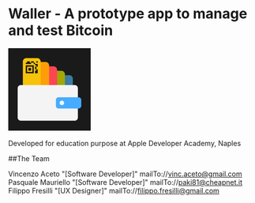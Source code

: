 # Waller - A prototype app to manage and test Bitcoin

![alt Waller icon](https://github.com/vinzaceto/madeInChain/blob/master/Waller/Waller/Assets.xcassets/AppIcon.appiconset/wallerIcon-83.5%402x.png)


Developed for education purpose at Apple Developer Academy, Naples

##The Team

Vincenzo Aceto "[Software Developer]" mailTo://vinc.aceto@gmail.com
Pasquale Mauriello "[Software Developer]" mailTo://paki81@cheapnet.it
Filippo Fresilli "[UX Designer]" mailTo://filippo.fresilli@gmail.com 
